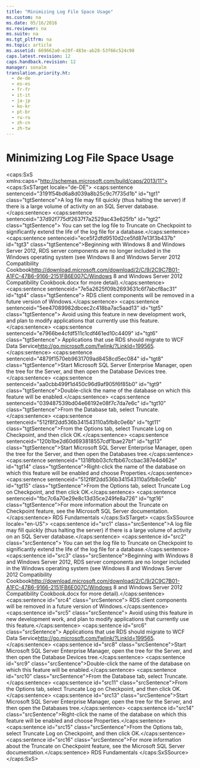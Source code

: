 ```yaml
---
title: "Minimizing Log File Space Usage"
ms.custom: na
ms.date: 05/16/2016
ms.reviewer: na
ms.suite: na
ms.tgt_pltfrm: na
ms.topic: article
ms.assetid: 669662a0-e20f-483e-ab28-53f66c524c98
caps.latest.revision: 12
caps.handback.revision: 12
manager: sonalm
translation.priority.ht: 
  - de-de
  - es-es
  - fr-fr
  - it-it
  - ja-jp
  - ko-kr
  - pt-br
  - ru-ru
  - zh-cn
  - zh-tw
---
```

# Minimizing Log File Space Usage
<?xml version="1.0" encoding="utf-8"?>
<caps:SxS xmlns:caps="http://schemas.microsoft.com/build/caps/2013/11">
  <caps:SxSTarget locale="de-DE">
    <developerReferenceWithoutSyntaxDocument xsi:schemaLocation="http://ddue.schemas.microsoft.com/authoring/2003/5 http://dduestorage.blob.core.windows.net/ddueschema/developer.xsd" xmlns="http://ddue.schemas.microsoft.com/authoring/2003/5" xmlns:xlink="http://www.w3.org/1999/xlink" xmlns:xsi="http://www.w3.org/2001/XMLSchema-instance">
      <introduction>
        <para>
          <caps:sentence sentenceid="3191f54bd6a8d039a8b25c9c7f735d1b" id="tgt1" class="tgtSentence">A log file may fill quickly (thus halting the server) if there is a large volume of activity on an SQL Server database.</caps:sentence>
          <caps:sentence sentenceid="37d92f775df2637f7a2529ac43e625fb" id="tgt2" class="tgtSentence"> You can set the log file to <legacyBold>Truncate on Checkpoint </legacyBold>to significantly extend the life of the log file for a database.</caps:sentence>
        </para>
        <alert class="important">
          <para>
            <caps:sentence sentenceid="ece5f2dfd9510d2ce5fd87e13f3b437b" id="tgt3" class="tgtSentence">Beginning with Windows 8 and Windows Server 2012, RDS server components are no longer included in the Windows operating system (see Windows 8 and <externalLink><linkText>Windows Server 2012 Compatibility Cookbook</linkText><linkUri>http://download.microsoft.com/download/2/C/9/2C9C7B01-A1FC-47B6-9166-2151FB6E007C/Windows 8 and Windows Server 2012 Compatibility Cookbook.docx</linkUri></externalLink> for more detail).</caps:sentence>
            <caps:sentence sentenceid="7e5a2625f09b2693631c6f7abcf8ac31" id="tgt4" class="tgtSentence"> RDS client components will be removed in a future version of Windows.</caps:sentence>
            <caps:sentence sentenceid="5ee47089982dbcec2c418ba7ac5aad13" id="tgt5" class="tgtSentence"> Avoid using this feature in new development work, and plan to modify applications that currently use this feature.</caps:sentence>
            <caps:sentence sentenceid="e7966be4cfdf511c1cdf461ed10c4409" id="tgt6" class="tgtSentence"> Applications that use RDS should migrate to <externalLink><linkText>WCF Data Service</linkText><linkUri>http://go.microsoft.com/fwlink/?LinkId=199565</linkUri></externalLink>.</caps:sentence>
          </para>
        </alert>
        <procedure>
          <title>
            <caps:sentence sentenceid="eee769c52c45143640ac955244a68e10" id="tgt7" class="tgtSentence">To enable Truncate on Checkpoint in Microsoft SQL Server 6.5</caps:sentence>
          </title>
          <steps class="ordered">
            <step>
              <content>
                <para>
                  <caps:sentence sentenceid="4879f1570eb9631709ad8458cd5ec084" id="tgt8" class="tgtSentence">Start Microsoft SQL Server Enterprise Manager, open the tree for the Server, and then open the Database Devices tree.</caps:sentence>
                </para>
              </content>
            </step>
            <step>
              <content>
                <para>
                  <caps:sentence sentenceid="aa0cbb499f1d450c96d9af905f6f85b0" id="tgt9" class="tgtSentence">Double-click the name of the database on which this feature will be enabled.</caps:sentence>
                </para>
              </content>
            </step>
            <step>
              <content>
                <para>
                  <caps:sentence sentenceid="039487539bd04e66192e08f7c7da7e6c" id="tgt10" class="tgtSentence">From the <legacyBold>Database</legacyBold> tab, select <legacyBold>Truncate</legacyBold>.</caps:sentence>
                </para>
              </content>
            </step>
            <step>
              <content>
                <para>
                  <caps:sentence sentenceid="512f8f2dd536b341543110a5fb8c0e6b" id="tgt11" class="tgtSentence">From the <legacyBold>Options</legacyBold> tab, select <legacyBold>Truncate Log on Checkpoint</legacyBold>, and then click <legacyBold>OK</legacyBold>.</caps:sentence>
                </para>
              </content>
            </step>
          </steps>
        </procedure>
        <procedure>
          <title>
            <caps:sentence sentenceid="77f3eddd64fa8ca44c18aa8cf07c41e0" id="tgt12" class="tgtSentence">To enable Truncate on Checkpoint in Microsoft SQL Server 7.0</caps:sentence>
          </title>
          <steps class="ordered">
            <step>
              <content>
                <para>
                  <caps:sentence sentenceid="120b1be2d60d693818557cdf1bae27bf" id="tgt13" class="tgtSentence">Start Microsoft SQL Server Enterprise Manager, open the tree for the Server, and then open the Databases tree.</caps:sentence>
                </para>
              </content>
            </step>
            <step>
              <content>
                <para>
                  <caps:sentence sentenceid="1318fbb03cfcfbb67ccbac387e4d462e" id="tgt14" class="tgtSentence">Right-click the name of the database on which this feature will be enabled and choose <legacyBold>Properties</legacyBold>.</caps:sentence>
                </para>
              </content>
            </step>
            <step>
              <content>
                <para>
                  <caps:sentence sentenceid="512f8f2dd536b341543110a5fb8c0e6b" id="tgt15" class="tgtSentence">From the <legacyBold>Options</legacyBold> tab, select <legacyBold>Truncate Log on Checkpoint</legacyBold>, and then click <legacyBold>OK</legacyBold>.</caps:sentence>
                </para>
              </content>
            </step>
          </steps>
          <conclusion>
            <content>
              <para>
                <caps:sentence sentenceid="fbc7c6a70e29e8c13d35ce249fe8a726" id="tgt16" class="tgtSentence">For more information about the <legacyBold>Truncate on Checkpoint</legacyBold> feature, see the Microsoft SQL Server documentation.</caps:sentence>
              </para>
            </content>
          </conclusion>
        </procedure>
      </introduction>
      <relatedTopics>
        <link xlink:href="a676f0a7-7d17-45db-87c1-3fc78627465f">RDS Fundamentals</link>
      </relatedTopics>
    </developerReferenceWithoutSyntaxDocument>
  </caps:SxSTarget>
  <caps:SxSSource locale="en-US">
    <developerReferenceWithoutSyntaxDocument xsi:schemaLocation="http://ddue.schemas.microsoft.com/authoring/2003/5 http://dduestorage.blob.core.windows.net/ddueschema/developer.xsd" xmlns="http://ddue.schemas.microsoft.com/authoring/2003/5" xmlns:xlink="http://www.w3.org/1999/xlink" xmlns:xsi="http://www.w3.org/2001/XMLSchema-instance">
      <introduction>
        <para>
          <caps:sentence id="src1" class="srcSentence">A log file may fill quickly (thus halting the server) if there is a large volume of activity on an SQL Server database.</caps:sentence>
          <caps:sentence id="src2" class="srcSentence"> You can set the log file to <legacyBold>Truncate on Checkpoint </legacyBold>to significantly extend the life of the log file for a database.</caps:sentence>
        </para>
        <alert class="important">
          <para>
            <caps:sentence id="src3" class="srcSentence">Beginning with Windows 8 and Windows Server 2012, RDS server components are no longer included in the Windows operating system (see Windows 8 and <externalLink><linkText>Windows Server 2012 Compatibility Cookbook</linkText><linkUri>http://download.microsoft.com/download/2/C/9/2C9C7B01-A1FC-47B6-9166-2151FB6E007C/Windows 8 and Windows Server 2012 Compatibility Cookbook.docx</linkUri></externalLink> for more detail).</caps:sentence>
            <caps:sentence id="src4" class="srcSentence"> RDS client components will be removed in a future version of Windows.</caps:sentence>
            <caps:sentence id="src5" class="srcSentence"> Avoid using this feature in new development work, and plan to modify applications that currently use this feature.</caps:sentence>
            <caps:sentence id="src6" class="srcSentence"> Applications that use RDS should migrate to <externalLink><linkText>WCF Data Service</linkText><linkUri>http://go.microsoft.com/fwlink/?LinkId=199565</linkUri></externalLink>.</caps:sentence>
          </para>
        </alert>
        <procedure>
          <title>
            <caps:sentence id="src7" class="srcSentence">To enable Truncate on Checkpoint in Microsoft SQL Server 6.5</caps:sentence>
          </title>
          <steps class="ordered">
            <step>
              <content>
                <para>
                  <caps:sentence id="src8" class="srcSentence">Start Microsoft SQL Server Enterprise Manager, open the tree for the Server, and then open the Database Devices tree.</caps:sentence>
                </para>
              </content>
            </step>
            <step>
              <content>
                <para>
                  <caps:sentence id="src9" class="srcSentence">Double-click the name of the database on which this feature will be enabled.</caps:sentence>
                </para>
              </content>
            </step>
            <step>
              <content>
                <para>
                  <caps:sentence id="src10" class="srcSentence">From the <legacyBold>Database</legacyBold> tab, select <legacyBold>Truncate</legacyBold>.</caps:sentence>
                </para>
              </content>
            </step>
            <step>
              <content>
                <para>
                  <caps:sentence id="src11" class="srcSentence">From the <legacyBold>Options</legacyBold> tab, select <legacyBold>Truncate Log on Checkpoint</legacyBold>, and then click <legacyBold>OK</legacyBold>.</caps:sentence>
                </para>
              </content>
            </step>
          </steps>
        </procedure>
        <procedure>
          <title>
            <caps:sentence id="src12" class="srcSentence">To enable Truncate on Checkpoint in Microsoft SQL Server 7.0</caps:sentence>
          </title>
          <steps class="ordered">
            <step>
              <content>
                <para>
                  <caps:sentence id="src13" class="srcSentence">Start Microsoft SQL Server Enterprise Manager, open the tree for the Server, and then open the Databases tree.</caps:sentence>
                </para>
              </content>
            </step>
            <step>
              <content>
                <para>
                  <caps:sentence id="src14" class="srcSentence">Right-click the name of the database on which this feature will be enabled and choose <legacyBold>Properties</legacyBold>.</caps:sentence>
                </para>
              </content>
            </step>
            <step>
              <content>
                <para>
                  <caps:sentence id="src15" class="srcSentence">From the <legacyBold>Options</legacyBold> tab, select <legacyBold>Truncate Log on Checkpoint</legacyBold>, and then click <legacyBold>OK</legacyBold>.</caps:sentence>
                </para>
              </content>
            </step>
          </steps>
          <conclusion>
            <content>
              <para>
                <caps:sentence id="src16" class="srcSentence">For more information about the <legacyBold>Truncate on Checkpoint</legacyBold> feature, see the Microsoft SQL Server documentation.</caps:sentence>
              </para>
            </content>
          </conclusion>
        </procedure>
      </introduction>
      <relatedTopics>
        <link xlink:href="a676f0a7-7d17-45db-87c1-3fc78627465f">RDS Fundamentals</link>
      </relatedTopics>
    </developerReferenceWithoutSyntaxDocument>
  </caps:SxSSource>
</caps:SxS>